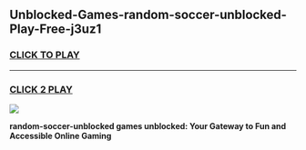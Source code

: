 
## Unblocked-Games-random-soccer-unblocked-Play-Free-j3uz1
<h3>
<a href="https://premium76.site?title=random-soccer-unblocked&ref=12A">CLICK TO PLAY</a></h3>
<hr>

<h3>
<a href="https://premium76.site?title=random-soccer-unblocked&ref=12A">CLICK 2 PLAY</a>
  
</h3>

<a href="https://premium76.site?title=random-soccer-unblocked&ref=12A"><img src="https://clearcache.store/games.png"></a>


**random-soccer-unblocked games unblocked: Your Gateway to Fun and Accessible Online Gaming**
